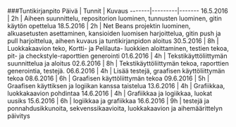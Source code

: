 ﻿###Tuntikirjanpito
Päivä | Tunnit | Kuvaus
-------|---------|-------
16.5.2016 | 2h | Aiheen suunnittelu, repositorion luominen, tunnusten luominen, gitin käytön opettelua
18.5.2016 | 2h | Net Beans projektin luominen, alkuasetusten asettaminen, kansioiden luomisen harjoittelua, gitin push ja pull harjoittelua, aiheen kuvaus ja tuntikirjanpidon aloitus
30.5.2016 | 8h | Luokkakaavion teko, Kortti- ja Pelilauta- luokkien aloittaminen, testien tekoa, pit- ja checkstyle-raporttien generointi
01.6.2016 | 4h | Tekstikäyttöliittymän suunnittelua ja aloitus
02.6.2016 | 8h | Tekstikäyttöliittymän tekoa, raporttien generointia, testejä.
06.6.2016 | 4h | Lisää testejä, graafisen käyttöliittymän tekoa
08.6.2016 | 6h | Graafisen käyttöliittymän tekoa
09.6.2016 | 5h | Graafisen käyttiksen ja logiikan kanssa taistelua
13.6.2016 | 4h | Grafiikkaa, luokkakaavion pohdintaa
14.6.2016 | 4h | Grafiikkaa ja logiikkaa, luokat uusiks
15.6.2016 | 6h | logiikkaa ja grafiikkaa
16.6.2016 | 9h | testejä ja ponnahdusikkunoita, sekvenssikaavioita, luokkakaavion ja aihemäärittelyn päivitys
